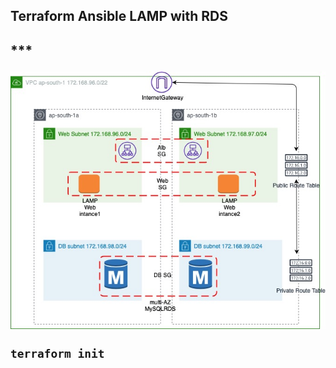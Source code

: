 <h2>Terraform Ansible LAMP with RDS<h2>
***

![AWS](https://github.com/Dash2701/terraform-ansible-lamp/blob/main/architecture.jpg?raw=true "AWSLamp")


`terraform init`